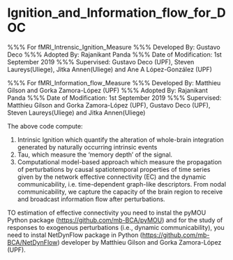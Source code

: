 # Ignition_and_Information_flow_for_DOC
%%% For fMRI_Intrensic_Ignition_Measure
%%% Developed By: Gustavo Deco
%%% Adopted By: Rajanikant Panda 
%%% Date of Modification: 1st September 2019 
%%% Supervised: Gustavo Deco (UPF), Steven Laureys(Uliege), Jitka Annen(Uliege)  and Ane A López-González (UPF)

%%% For fMRI_Information_flow_Measure
%%% Developed By: Matthieu Gilson and Gorka Zamora-López (UPF)
%%% Adopted By: Rajanikant Panda 
%%% Date of Modification: 1st September 2019 
%%% Supervised: Matthieu Gilson and Gorka Zamora-López (UPF), Gustavo Deco (UPF), Steven Laureys(Uliege) and Jitka Annen(Uliege)

The above code compute: 
1. Intrinsic Ignition which quantify the alteration of whole-brain integration generated by naturally occurring intrinsic events
2. Tau, which measure the ‘memory depth’ of the signal. 
3. Computational model-based approach which measure the propagation of perturbations by causal spatiotemporal properties of time series given by the network effective connectivity (EC) 
   and the dynamic communicability, i.e. time-dependent graph-like descriptors. From nodal communicability, we capture the capacity of the brain region to receive and broadcast information flow after perturbations.


TO estimation of effective connectivity you need to instal the pyMOU Python package (https://github.com/mb-BCA/pyMOU) and for the study of responses to exogenous perturbations (i.e., dynamic communicability), you need to instal NetDynFlow package in Python (https://github.com/mb-BCA/NetDynFlow) developer by Matthieu Gilson and Gorka Zamora-López (UPF).
